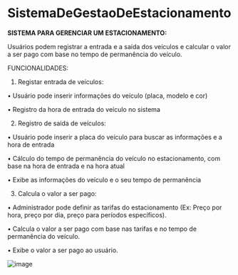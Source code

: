 # SistemaDeGestaoDeEstacionamento

**SISTEMA PARA GERENCIAR UM ESTACIONAMENTO:**

Usuários podem registrar a entrada e a saída dos veículos e calcular o valor a ser pago com base no tempo de permanência do veículo.

FUNCIONALIDADES:

1. Registar entrada de veículos:

•	Usuário pode inserir informações do veículo (placa, modelo e cor)

•	Registro da hora de entrada do veículo no sistema
  
2. Registro de saída de veículos:

•	Usuário pode inserir a placa do veículo para buscar as informações e a hora de entrada

•	Cálculo do tempo de permanência do veículo no estacionamento, com base na hora de entrada e na hora atual

•	Exibe as informações do veículo e o seu tempo de permanência
  
3. Calcula o valor a ser pago:

•	Administrador pode definir as tarifas do estacionamento (Ex: Preço por hora, preço por dia, preço para períodos específicos).

•	Calcula o valor a ser pago com base nas tarifas e no tempo de permanência do veículo.

•	Exibe o valor a ser pago ao usuário.



![image](https://github.com/liane-heidemann/SistemaDeGestaoDeEstacionamento/assets/54177181/41b9ea5f-1afb-4a8e-8ed9-b777ab60d2eb)
